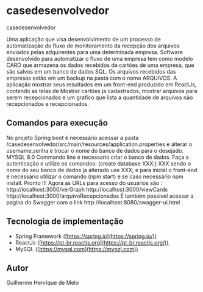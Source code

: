 # casedesenvolvedor
casedesenvolvedor

  Uma aplicação que visa desenvolvimento de um processo de automatização do fluxo de
monitoramento da recepção dos arquivos enviados pelas adquirentes para uma determinada
empresa. 
  Software desenvolvido para automatizar o fluxo de uma empresa tem como modelo CARD que 
armazena os dados recebidos de cartões de uma empresa, que são salvos em um banco de dados 
SQL. Os arquivos recebidos das empresas estão em um backup na pasta com o nome ARQUIVOS.
  A aplicação mostrar seus resultados em um front-end produzido em ReactJs, contendo as telas
de Mostrar cartões ja cadastrados, mostrar arquivos para serem recepcionados e um grafico
que lista a quantidade de arquivos não recepcionados e recepcionados.

## Comandos para execução
  No projeto Spring boot é necessário acessar a pasta /casedesenvolvedor/src/main/resources/application.properties
e alterar o username,senha e trocar o nome do banco de dados para o desejado.
  MYSQL 8.0 Commando line é necessario criar o banco de dados. Faça a autenticação e utilize os comandos:
    (create database XXX;) XXX sendo o nome do seu banco de dados ja alterado
     use XXX;
   e para inicial o front-end é necessário utilizar o comando (npm start) e se caso necessário npm install.
 Pronto !!! Agora as URLs para acesso do usuários são :
    http://localhost:3000/verGraph
    http://localhost:3000/viewCards
    http://localhost:3000/arquivoRecepcionados
 É também possivel acessar a pagina do Swagger com o link http://localhost:8080/swagger-ui.html .



## Tecnologia de implementação

- Spring Framework ([https://spring.io](https://spring.io/))
- ReactJs ([https://pt-br.reactjs.org](https://pt-br.reactjs.org/))
- MySQL  ([https://mysql.com](https://mysql.com))

## Autor

Guilherme Henrique de Melo
